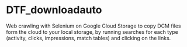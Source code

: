 # DTF_downloadauto
Web crawling with Selenium on Google Cloud Storage to copy DCM files form the cloud to your local storage, by running searches for each type (activity, clicks, impressions, match tables) and clicking on the links.
